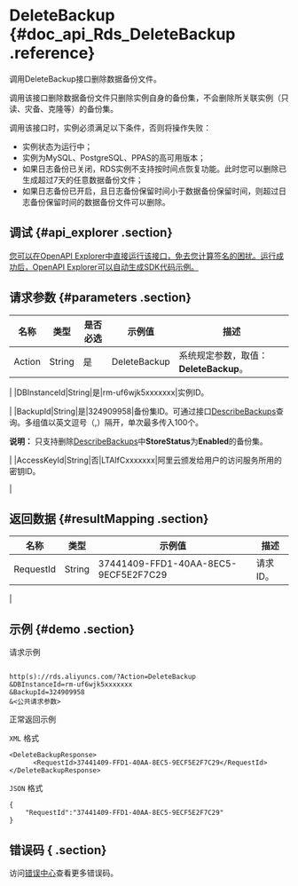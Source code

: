 # DeleteBackup {#doc_api_Rds_DeleteBackup .reference}

调用DeleteBackup接口删除数据备份文件。

调用该接口删除数据备份文件只删除实例自身的备份集，不会删除所关联实例（只读、灾备、克隆等）的备份集。

调用该接口时，实例必须满足以下条件，否则将操作失败：

-   实例状态为运行中；
-   实例为MySQL、PostgreSQL、PPAS的高可用版本；
-   如果日志备份已关闭，RDS实例不支持按时间点恢复功能。此时您可以删除已生成超过7天的任意数据备份文件；
-   如果日志备份已开启，且日志备份保留时间小于数据备份保留时间，则超过日志备份保留时间的数据备份文件可以删除。

## 调试 {#api_explorer .section}

[您可以在OpenAPI Explorer中直接运行该接口，免去您计算签名的困扰。运行成功后，OpenAPI Explorer可以自动生成SDK代码示例。](https://api.aliyun.com/#product=Rds&api=DeleteBackup&type=RPC&version=2014-08-15)

## 请求参数 {#parameters .section}

|名称|类型|是否必选|示例值|描述|
|--|--|----|---|--|
|Action|String|是|DeleteBackup|系统规定参数，取值：**DeleteBackup**。

 |
|DBInstanceId|String|是|rm-uf6wjk5xxxxxxx|实例ID。

 |
|BackupId|String|是|324909958|备份集ID。可通过接口[DescribeBackups](~~26273~~)查询。多组值以英文逗号（,）隔开，单次最多传入100个。

 **说明：** 只支持删除[DescribeBackups](~~26273~~)中**StoreStatus**为**Enabled**的备份集。

 |
|AccessKeyId|String|否|LTAIfCxxxxxxx|阿里云颁发给用户的访问服务所用的密钥ID。

 |

## 返回数据 {#resultMapping .section}

|名称|类型|示例值|描述|
|--|--|---|--|
|RequestId|String|37441409-FFD1-40AA-8EC5-9ECF5E2F7C29|请求ID。

 |

## 示例 {#demo .section}

请求示例

``` {#request_demo}

http(s)://rds.aliyuncs.com/?Action=DeleteBackup
&DBInstanceId=rm-uf6wjk5xxxxxxx
&BackupId=324909958
&<公共请求参数>

```

正常返回示例

`XML` 格式

``` {#xml_return_success_demo}
<DeleteBackupResponse>
	  <RequestId>37441409-FFD1-40AA-8EC5-9ECF5E2F7C29</RequestId></DeleteBackupResponse>
```

`JSON` 格式

``` {#json_return_success_demo}
{
	"RequestId":"37441409-FFD1-40AA-8EC5-9ECF5E2F7C29"
}
```

## 错误码 { .section}

访问[错误中心](https://error-center.aliyun.com/status/product/Rds)查看更多错误码。


